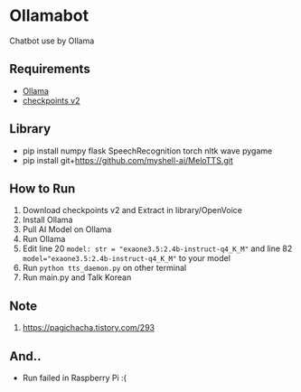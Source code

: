 # Ollamabot
Chatbot use by Ollama

## Requirements
- [Ollama](https://ollama.com/download)
- [checkpoints v2](https://myshell-public-repo-host.s3.amazonaws.com/openvoice/checkpoints_v2_0417.zip)

## Library
- pip install numpy flask SpeechRecognition torch nltk wave pygame
- pip install git+https://github.com/myshell-ai/MeloTTS.git

## How to Run
1. Download checkpoints v2 and Extract in library/OpenVoice
2. Install Ollama
3. Pull AI Model on Ollama
4. Run Ollama
5. Edit line 20 `model: str = "exaone3.5:2.4b-instruct-q4_K_M"` and line 82 `model="exaone3.5:2.4b-instruct-q4_K_M"` to your model
6. Run `python tts_daemon.py` on other terminal
7. Run main.py and Talk Korean

## Note
1. https://pagichacha.tistory.com/293

## And..
- Run failed in Raspberry Pi :(
